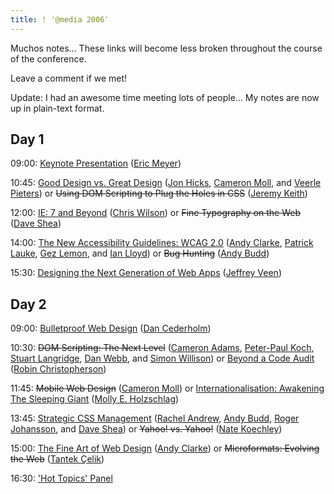 ```yaml
---
title: ! '@media 2006'
---
```

Muchos notes… These links will become less broken throughout the course
of the conference.

Leave a comment if we met!

Update: I had an awesome time meeting lots of people… My notes are now
up in plain-text format.

## Day 1

09:00: [Keynote Presentation][Day 1 0900] ([Eric Meyer][])

10:45: [Good Design vs. Great Design][Day 1 1045a] ([Jon Hicks][],
[Cameron Moll][], and [Veerle Pieters][]) or <del>Using DOM Scripting to
Plug the Holes in CSS</del> ([Jeremy Keith][])

12:00: [IE: 7 and Beyond][Day 1 1200a] ([Chris Wilson][]) or <del>Fine
Typography on the Web</del> ([Dave Shea][])

14:00: [The New Accessibility Guidelines: WCAG 2.0][Day 1 1400a] ([Andy
Clarke][], [Patrick Lauke][], [Gez Lemon][], and [Ian Lloyd][]) or
<del>Bug Hunting</del> ([Andy Budd][])

15:30: [Designing the Next Generation of Web Apps][Day 1 1530] ([Jeffrey
Veen][])

## Day 2

09:00: [Bulletproof Web Design][Day 2 0900] ([Dan Cederholm][])

10:30: <del>DOM Scripting: The Next Level</del> ([Cameron Adams][],
[Peter-Paul Koch][], [Stuart Langridge][], [Dan Webb][], and [Simon
Willison][]) or [Beyond a Code Audit][Day 2 1030b] ([Robin
Christopherson][])

11:45: <del>Mobile Web Design</del> ([Cameron Moll][]) or
[Internationalisation: Awakening The Sleeping Giant][Day 2 1145b]
([Molly E. Holzschlag][])

13:45: [Strategic CSS Management][Day 2 1345a] ([Rachel Andrew][], [Andy
Budd][], [Roger Johansson][], and [Dave Shea][]) or <del>Yahoo! vs.
Yahoo!</del> ([Nate Koechley][])

15:00: [The Fine Art of Web Design][Day 2 1500a] ([Andy Clarke][]) or
<del>Microformats: Evolving the Web</del> ([Tantek Çelik][])

16:30: ['Hot Topics' Panel][Day 2 1630]

[Eric Meyer]: http://meyerweb.com/
[Jon Hicks]: http://hicksdesign.co.uk/
[Cameron Moll]: http://authenticboredom.com/
[Veerle Pieters]: http://veerle.duoh.com/
[Jeremy Keith]: http://adactio.com/
[Chris Wilson]: http://blogs.msdn.com/ie/
[Dave Shea]: http://mezzoblue.com/
[Andy Clarke]: http://stuffandnonsense.co.uk/
[Patrick Lauke]: http://www.splintered.co.uk/
[Gez Lemon]: http://juicystudio.com/
[Ian Lloyd]: http://lloydi.com/
[Andy Budd]: http://andybudd.com/
[Jeffrey Veen]: http://veen.com/jeff/
[Dan Cederholm]: http://simplebits.com/
[Cameron Adams]: http://themaninblue.com/
[Peter-Paul Koch]: http://quirksmode.org/
[Stuart Langridge]: http://kryogenix.org/
[Dan Webb]: http://danwebb.net/
[Simon Willison]: http://simon.incution.com/
[Robin Christopherson]: http://www.abilitynet.org.uk/
[Molly E. Holzschlag]: http://molly.com/
[Rachel Andrew]: http://rachelandrew.co.uk/
[Roger Johansson]: http://456bereastreet.com/
[Tantek Çelik]: http://tantek.com/
[Nate Koechley]: http://nate.koechley.com/blog

[Day 1 0900]: http://nascentguruism.com/files/events/atmedia-2006/20060615-0900-keynote-presentation.txt
[Day 1 1045a]: http://nascentguruism.com/files/events/atmedia-2006/20060615-1045-good-design-vs-great-design.txt
[Day 1 1045b]: http://nascentguruism.com/files/events/atmedia-2006/20060615-1045-using-dom-scripting-to-plug-the-holes-in-css.txt
[Day 1 1200a]: http://nascentguruism.com/files/events/atmedia-2006/20060615-1200-ie-7-and-beyond.txt
[Day 1 1200b]: http://nascentguruism.com/files/events/atmedia-2006/20060615-1200-fine-typography-on-the-web.txt
[Day 1 1400a]: http://nascentguruism.com/files/events/atmedia-2006/20060615-1400-the-new-accessibility-guidelines-wcag-20.txt
[Day 1 1400b]: http://nascentguruism.com/files/events/atmedia-2006/20060615-1400-bug-hunting.txt
[Day 1 1530]: http://nascentguruism.com/files/events/atmedia-2006/20060615-1530-designing-the-next-generation-of-web-apps.txt

[Day 2 0900]: http://nascentguruism.com/files/events/atmedia-2006/20060616-0900-bulletproof-web-design.txt
[Day 2 1030a]: http://nascentguruism.com/files/events/atmedia-2006/20060616-1030-dom-scripting-the-next-level.txt
[Day 2 1030b]: http://nascentguruism.com/files/events/atmedia-2006/20060616-1030-beyond-a-code-audit.txt
[Day 2 1145a]: http://nascentguruism.com/files/events/atmedia-2006/20060616-1145-mobile-web-design.txt
[Day 2 1145b]: http://nascentguruism.com/files/events/atmedia-2006/20060616-1145-internationalisation-awakening-the-sleeping-giant.txt
[Day 2 1345a]: http://nascentguruism.com/files/events/atmedia-2006/20060616-1345-strategic-css-management.txt
[Day 2 1345b]: http://nascentguruism.com/files/events/atmedia-2006/20060616-1345-yahoo-vs-yahoo.txt
[Day 2 1500a]: http://nascentguruism.com/files/events/atmedia-2006/20060616-1500-the-fine-art-of-web-design.txt
[Day 2 1500b]: http://nascentguruism.com/files/events/atmedia-2006/20060616-1500-microformats-evolving-the-web.txt
[Day 2 1630]: http://nascentguruism.com/files/events/atmedia-2006/20060616-1630-hot-topics-panel.txt
